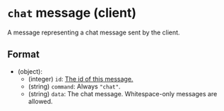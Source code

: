 # `chat` message (client)

A message representing a chat message sent by the client.

## Format

* (object):
    * (integer) `id`: [The id of this message.](../Ribbon.md#id-messages)
    * (string) `command`: Always `"chat"`.
    * (string) `data`: The chat message. Whitespace-only messages are allowed.